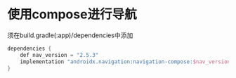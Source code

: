 # 使用compose进行导航
须在build.gradle(:app)/dependencies中添加
```kotlin
dependencies {
    def nav_version = "2.5.3"
    implementation "androidx.navigation:navigation-compose:$nav_version"
}
